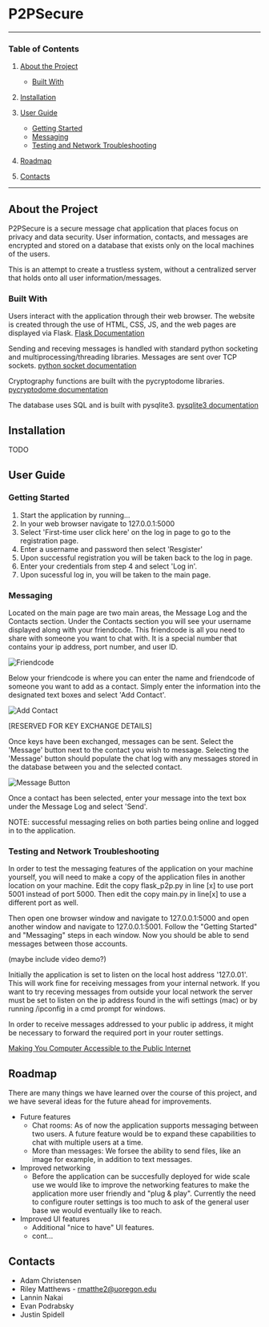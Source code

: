 # P2PSecure

-----------
### Table of Contents

1. [About the Project](#about-the-project)

	- [Built With](#built-with)

2. [Installation](#installation)

3. [User Guide](#user-guide)

	- [Getting Started](#getting-started)
	- [Messaging](#messaging)
	- [Testing and Network Troubleshooting](#testing-and-network-troubleshooting)

4. [Roadmap](#roadmap)

5. [Contacts](#contacts)

-----------
## About the Project
P2PSecure is a secure message chat application that places focus on privacy and data security. User information, contacts, and messages are encrypted and stored on a database that exists only on the local machines of the users. 

This is an attempt to create a trustless system, without a centralized server that holds onto all user information/messages. 

### Built With
Users interact with the application through their web browser. The website is created through the use of HTML, CSS, JS, and the web pages are displayed via Flask.
[Flask Documentation](https://flask.palletsprojects.com/en/1.1.x/)

Sending and receving messages is handled with standard python socketing and multiprocessing/threading libraries. Messages are sent over TCP sockets.
[python socket documentation](https://docs.python.org/3/library/socket.html)

Cryptography functions are built with the pycryptodome libraries.
[pycryptodome documentation](https://pypi.org/project/pycryptodome/)

The database uses SQL and is built with pysqlite3.
[pysqlite3 documentation](https://pypi.org/project/pysqlite3/)

## Installation 

TODO

## User Guide

### Getting Started

1. Start the application by running... 
2. In your web browser navigate to 127.0.0.1:5000
3. Select 'First-time user click here' on the log in page to go to the registration page.
4. Enter a username and password then select 'Resgister'
5. Upon successful registration you will be taken back to the log in page.
6. Enter your credentials from step 4 and select 'Log in'.
7. Upon sucessful log in, you will be taken to the main page.

### Messaging

Located on the main page are two main areas, the Message Log and the Contacts section.
Under the Contacts section you will see your username displayed along with your friendcode.
This friendcode is all you need to share with someone you want to chat with. It is a special number that contains your ip address, port number, and user ID.

![Friendcode](https://i.imgur.com/9SLoqe9t.png)

Below your friendcode is where you can enter the name and friendcode of someone you want to add as a contact. Simply enter the information into the designated text boxes and select 'Add Contact'.

![Add Contact](https://i.imgur.com/ITwqncO.png)

[RESERVED FOR KEY EXCHANGE DETAILS]

Once keys have been exchanged, messages can be sent. Select the 'Message' button next to the contact you wish to message. Selecting the 'Message' button should populate the chat log with any messages stored in the database between you and the selected contact.

![Message Button](https://i.imgur.com/RCmRwoz.png)

Once a contact has been selected, enter your message into the text box under the Message Log and select 'Send'. 

NOTE: successful messaging relies on both parties being online and logged in to the application.

### Testing and Network Troubleshooting

In order to test the messaging features of the application on your machine yourself, you will need to make a copy of the application files in another location on your machine. Edit the copy flask_p2p.py in line [x] to use port 5001 instead of port 5000. Then edit the copy main.py in line[x] to use a different port as well.

Then open one browser window and navigate to 127.0.0.1:5000 and open another window and navigate to 127.0.0.1:5001. Follow the "Getting Started" and "Messaging" steps in each window. Now you should be able to send messages between those accounts.

(maybe include video demo?)

Initially the application is set to listen on the local host address '127.0.01'. This will work fine for receiving messages from your internal network. If you want to try receving messages from outside your local network the server must be set to listen on the ip address found in the wifi settings (mac) or by running /ipconfig in a cmd prompt for windows.

In order to receive messages addressed to your public ip address, it might be necessary to forward the required port in your router settings. 

[Making You Computer Accessible to the Public Internet](https://www.nch.com.au/kb/10046.html)


## Roadmap

There are many things we have learned over the course of this project, and we have several ideas for the future ahead for improvements.

- Future features
	- Chat rooms: As of now the application supports messaging between two users. A future feature would be to expand these capabilities to chat with multiple users at a time.
	- More than messages: We forsee the ability to send files, like an image for example, in addition to text messages.
- Improved networking
	- Before the application can be succesfully deployed for wide scale use we would like to improve the networking features to make the application more user friendly and "plug & play". Currently the need to configure router settings is too much to ask of the general user base we would eventually like to reach.
- Improved UI features
	- Additional "nice to have" UI features.
	- cont...

## Contacts

- Adam Christensen
- Riley Matthews - rmatthe2@uoregon.edu
- Lannin Nakai
- Evan Podrabsky
- Justin Spidell